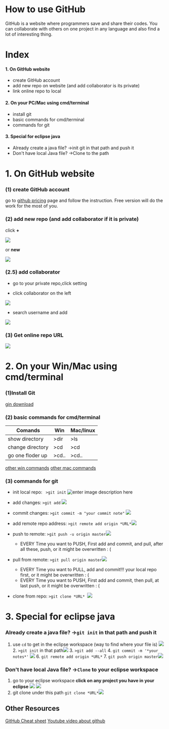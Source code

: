 
# How to use GitHub
GitHub is a website where programmers save and share their codes. 
You can collaborate with others on one project in any language and also find a lot of interesting thing.

# Index
#### 1. On GitHub website
 * create GitHub account
 * add new repo on website (and add collaborator is its private) 
 * link online repo to local
#### 2. On your PC/Mac using cmd/terminal
 * install git
 * basic commands for cmd/terminal
 * commands for git
#### 3. Special for eclipse java
 * Already create a java file? ->init git in that path and push it
 * Don't have local Java file? ->Clone to the path
 

# 1. On GitHub website
 ### (1) create GitHub account
 go to [github pricing](https://github.com/pricing) page and follow the instruction.
 Free version will do the work for the most of you.
 
 ### (2) add new repo (and add collaborator if it is private) 
 click **+**
 
 ![](https://help.github.com/assets/images/help/repository/repo-create.png)
 
 or **new**
 
 ![](https://github.com/ledong1/HowToUseGitHub/blob/master/Snipaste_2020-02-12_01-36-04.png?raw=true)
 
 ### (2.5) add collaborator
 * go to your private repo,click setting
 
 * click collaborator on the left
 
 ![](https://github.com/ledong1/HowToUseGitHub/blob/master/Snipaste_2020-02-12_01-51-13.png?raw=true)
 
 * search username and add
 
 ![](https://github.com/ledong1/HowToUseGitHub/blob/master/Snipaste_2020-02-12_01-52-56.png?raw=true)
 
 ### (3) Get online repo URL
![](https://github.com/ledong1/HowToUseGitHub/blob/master/geturl.png?raw=true)
 
 
# 2. On your Win/Mac using cmd/terminal
### (1)Install Git
[gin download](https://git-scm.com/downloads)
### (2) basic commands for cmd/terminal

| Comands| Win |Mac/linux  | 
|--|--|--|
|show directory | >dir |>ls  |
|change directory|>cd|>cd|
|go one floder up|>cd\.\.|>cd\.\.|
   [other win commands](https://www.digitalcitizen.life/command-prompt-how-use-basic-commands)
   [other mac commands](https://macpaw.com/how-to/use-terminal-on-mac)
  
### (3) commands for git
   * init local repo: ` >git init` ![enter image description here](https://github.com/ledong1/HowToUseGitHub/blob/master/git%20init.png?raw=true)
   * add changes: `>git add`
![](https://github.com/ledong1/HowToUseGitHub/blob/master/git%20add.png?raw=true)
   * commit changes: `>git commit -m "your commit note"` ![](https://github.com/ledong1/HowToUseGitHub/blob/master/git%20commit.png?raw=true)
   * add remote repo address: `>git remote add origin *URL*`![](https://github.com/ledong1/HowToUseGitHub/blob/master/git%20remote%20add.png?raw=true)

   * push to remote: `>git push -u origin master`![](https://github.com/ledong1/HowToUseGitHub/blob/master/git%20push.png?raw=true)
	 * EVERY Time you want to PUSH, First add and commit, and pull, after all these, push, or it might be 		   overwritten : (
   * pull from remote: `>git pull origin master`![](https://github.com/ledong1/HowToUseGitHub/blob/master/git%20pull.png?raw=true)
	 * EVERY Time you want to PULL, add and commit!!! your local repo first, or it might be overwritten : (
     * EVERY Time you want to PUSH, First add and commit, then pull, at last push, or it might be overwritten : (
   * clone from repo: `>git clone *URL* `![](https://github.com/ledong1/HowToUseGitHub/blob/master/git%20clone.png?raw=true)
   
# 3. Special for eclipse java
  ### Already create a java file?   ->`git init` in that path and push it
   1. use `cd` to get in the eclipse workspace
  (way to find where your file is)
  ![](https://github.com/ledong1/HowToUseGitHub/blob/master/eclipse%20path.png?raw=true)
    2. `>git init`  in that path![](https://github.com/ledong1/HowToUseGitHub/blob/master/git%20init%20in%20that%20path.png?raw=true)
    3. `>git add --all`
    4. `git commit -m '*your notes*'`
    ![](https://github.com/ledong1/HowToUseGitHub/blob/master/git%20add%20commit.png?raw=true)
    6. `git remote add origin *URL*`
    7. `git push origin master`![](https://github.com/ledong1/HowToUseGitHub/blob/master/gitpush3.png?raw=true)
  
  ### Don't have local Java file?  ->`Clone` to your eclipse workspace
1. go to your eclipse workspace 
	**click on any project you have in your eclipse**
	 ![](https://github.com/ledong1/HowToUseGitHub/blob/master/eclipse%20path.png?raw=true)
![](https://github.com/ledong1/HowToUseGitHub/blob/master/eclipseworkspace%20path.png?raw=true)
2. git clone under this path `git clone *URL*`![](https://github.com/ledong1/HowToUseGitHub/blob/master/git%20clone%20to%20eclipse.png?raw=true)


## Other Resources

 [GitHub Cheat sheet](https://education.github.com/git-cheat-sheet-education.pdf)
 [Youtube video about github](https://www.youtube.com/watch?v=SWYqp7iY_Tc) 



